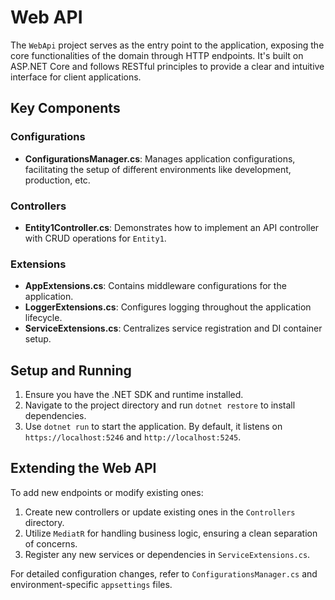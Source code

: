 # Web API

The `WebApi` project serves as the entry point to the application, exposing the core functionalities of the domain through HTTP endpoints. It's built on ASP.NET Core and follows RESTful principles to provide a clear and intuitive interface for client applications.

## Key Components

### Configurations

- **ConfigurationsManager.cs**: Manages application configurations, facilitating the setup of different environments like development, production, etc.

### Controllers

- **Entity1Controller.cs**: Demonstrates how to implement an API controller with CRUD operations for `Entity1`.

### Extensions

- **AppExtensions.cs**: Contains middleware configurations for the application.
- **LoggerExtensions.cs**: Configures logging throughout the application lifecycle.
- **ServiceExtensions.cs**: Centralizes service registration and DI container setup.

## Setup and Running

1. Ensure you have the .NET SDK and runtime installed.
2. Navigate to the project directory and run `dotnet restore` to install dependencies.
3. Use `dotnet run` to start the application. By default, it listens on `https://localhost:5246` and `http://localhost:5245`.

## Extending the Web API

To add new endpoints or modify existing ones:

1. Create new controllers or update existing ones in the `Controllers` directory.
2. Utilize `MediatR` for handling business logic, ensuring a clean separation of concerns.
3. Register any new services or dependencies in `ServiceExtensions.cs`.

For detailed configuration changes, refer to `ConfigurationsManager.cs` and environment-specific `appsettings` files.
